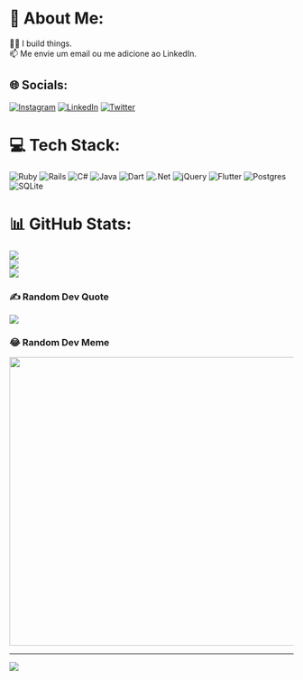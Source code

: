# 💫 About Me:
👨‍💻️ I build things.<br>📫️ Me envie um email ou me adicione ao LinkedIn.


## 🌐 Socials:
[![Instagram](https://img.shields.io/badge/Instagram-%23E4405F.svg?logo=Instagram&logoColor=white)](https://instagram.com/r2marcos) [![LinkedIn](https://img.shields.io/badge/LinkedIn-%230077B5.svg?logo=linkedin&logoColor=white)](https://linkedin.com/in/r2marcos) [![Twitter](https://img.shields.io/badge/Twitter-%231DA1F2.svg?logo=Twitter&logoColor=white)](https://twitter.com/r2marcos) 

# 💻 Tech Stack:
![Ruby](https://img.shields.io/badge/ruby-%23CC342D.svg?style=for-the-badge&logo=ruby&logoColor=white) ![Rails](https://img.shields.io/badge/rails-%23CC0000.svg?style=for-the-badge&logo=ruby-on-rails&logoColor=white) ![C#](https://img.shields.io/badge/c%23-%23239120.svg?style=for-the-badge&logo=c-sharp&logoColor=white) ![Java](https://img.shields.io/badge/java-%23ED8B00.svg?style=for-the-badge&logo=java&logoColor=white) ![Dart](https://img.shields.io/badge/dart-%230175C2.svg?style=for-the-badge&logo=dart&logoColor=white) ![.Net](https://img.shields.io/badge/.NET-5C2D91?style=for-the-badge&logo=.net&logoColor=white) ![jQuery](https://img.shields.io/badge/jquery-%230769AD.svg?style=for-the-badge&logo=jquery&logoColor=white) ![Flutter](https://img.shields.io/badge/Flutter-%2302569B.svg?style=for-the-badge&logo=Flutter&logoColor=white) ![Postgres](https://img.shields.io/badge/postgres-%23316192.svg?style=for-the-badge&logo=postgresql&logoColor=white) ![SQLite](https://img.shields.io/badge/sqlite-%2307405e.svg?style=for-the-badge&logo=sqlite&logoColor=white)
# 📊 GitHub Stats:
![](https://github-readme-stats.vercel.app/api?username=r2marcos&theme=default&hide_border=false&include_all_commits=true&count_private=true)<br/>
![](https://github-readme-streak-stats.herokuapp.com/?user=r2marcos&theme=default&hide_border=false)<br/>
![](https://github-readme-stats.vercel.app/api/top-langs/?username=r2marcos&theme=default&hide_border=false&include_all_commits=true&count_private=true&layout=compact)

### ✍️ Random Dev Quote
![](https://quotes-github-readme.vercel.app/api?type=horizontal&theme=radical)

### 😂 Random Dev Meme
<img src="https://random-memer.herokuapp.com/" width="512px"/>

---
[![](https://visitcount.itsvg.in/api?id=r2marcos&icon=0&color=10)](https://visitcount.itsvg.in)

<!-- Proudly created with GPRM ( https://gprm.itsvg.in ) -->
